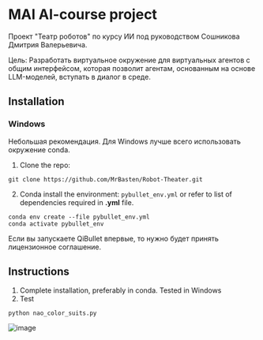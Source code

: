 # MAI AI-course project

Проект "Театр роботов" по курсу ИИ под руководством Сошникова Дмитрия Валерьевича.

Цель: Разработать виртуальное окружение для виртуальных агентов с общим интерфейсом, которая позволит агентам, основанным на основе LLM-моделей, вступать в диалог в среде.  

## Installation

### Windows

Небольшая рекомендация. Для Windows лучше всего использовать окружение conda.

1. Clone the repo: 
```
git clone https://github.com/MrBasten/Robot-Theater.git
```

2. Conda install the environment: `pybullet_env.yml` or refer to list of dependencies required in **.yml** file.

```
conda env create --file pybullet_env.yml
conda activate pybullet_env
```

Если вы запускаете QiBullet впервые, то нужно будет принять лицензионное соглашение.

## Instructions

1. Complete installation, preferably in conda. Tested in Windows
2. Test
```
python nao_color_suits.py
```

![image](https://github.com/MrBasten/Robot-Theater/tree/main/img/env_robots.PNG)
